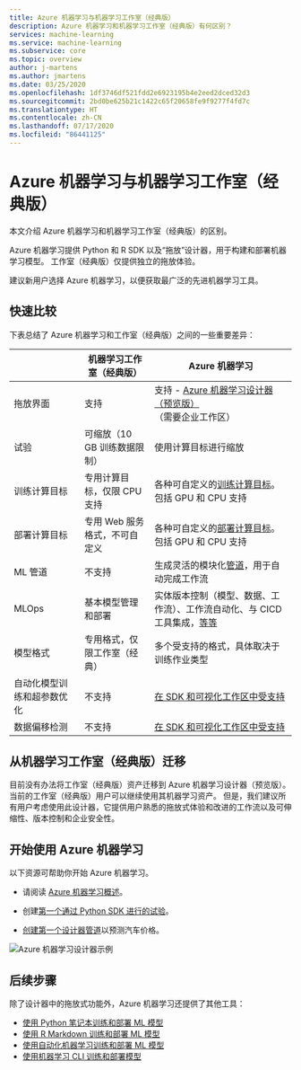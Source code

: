 ```yaml
---
title: Azure 机器学习与机器学习工作室（经典版）
description: Azure 机器学习和机器学习工作室（经典版）有何区别？
services: machine-learning
ms.service: machine-learning
ms.subservice: core
ms.topic: overview
author: j-martens
ms.author: jmartens
ms.date: 03/25/2020
ms.openlocfilehash: 1df3746df521fdd2e6923195b4e2eed2dced32d3
ms.sourcegitcommit: 2bd0be625b21c1422c65f20658fe9f9277f4fd7c
ms.translationtype: HT
ms.contentlocale: zh-CN
ms.lasthandoff: 07/17/2020
ms.locfileid: "86441125"
---
```

# <a name="azure-machine-learning-vs-machine-learning-studio-classic"></a>Azure 机器学习与机器学习工作室（经典版）

本文介绍 Azure 机器学习和机器学习工作室（经典版）的区别。 

Azure 机器学习提供 Python 和 R SDK 以及“拖放”设计器，用于构建和部署机器学习模型。 工作室（经典版）仅提供独立的拖放体验。

建议新用户选择 Azure 机器学习，以便获取最广泛的先进机器学习工具。

## <a name="quick-comparison"></a>快速比较

下表总结了 Azure 机器学习和工作室（经典版）之间的一些重要差异：

| | 机器学习工作室（经典版） | Azure 机器学习 |
|---| --- | --- |
| 拖放界面 | 支持 | 支持 - [Azure 机器学习设计器（预览版）](concept-designer.md) <br/>（需要企业工作区） | 
| 试验 | 可缩放（10 GB 训练数据限制） | 使用计算目标进行缩放 |
| 训练计算目标 | 专用计算目标，仅限 CPU 支持 | 各种可自定义的[训练计算目标](concept-compute-target.md#train)。 包括 GPU 和 CPU 支持 | 
| 部署计算目标 | 专用 Web 服务格式，不可自定义 | 各种可自定义的[部署计算目标](concept-compute-target.md#deploy)。 包括 GPU 和 CPU 支持 |
| ML 管道 | 不支持 | 生成灵活的模块化[管道](concept-ml-pipelines.md)，用于自动完成工作流 |
| MLOps | 基本模型管理和部署 | 实体版本控制（模型、数据、工作流）、工作流自动化、与 CICD 工具集成，[等等](concept-model-management-and-deployment.md) |
| 模型格式 | 专用格式，仅限工作室（经典） | 多个受支持的格式，具体取决于训练作业类型 |
| 自动化模型训练和超参数优化 |  不支持 | [在 SDK 和可视化工作区中受支持](concept-automated-ml.md) | 
| 数据偏移检测 | 不支持 | [在 SDK 和可视化工作区中受支持](how-to-monitor-datasets.md) |


## <a name="migrate-from-machine-learning-studio-classic"></a>从机器学习工作室（经典版）迁移

目前没有办法将工作室（经典版）资产迁移到 Azure 机器学习设计器（预览版）。 当前的工作室（经典版）用户可以继续使用其机器学习资产。 但是，我们建议所有用户考虑使用此设计器，它提供用户熟悉的拖放式体验和改进的工作流以及可伸缩性、版本控制和企业安全性。

## <a name="get-started-with-azure-machine-learning"></a>开始使用 Azure 机器学习

以下资源可帮助你开始 Azure 机器学习。 

- 请阅读 [Azure 机器学习概述](overview-what-is-azure-ml.md)。

- 创建[第一个通过 Python SDK 进行的试验](tutorial-1st-experiment-sdk-setup.md)。

- [创建第一个设计器管道](tutorial-designer-automobile-price-train-score.md)以预测汽车价格。

![Azure 机器学习设计器示例](media/concept-designer/designer-drag-and-drop.gif)

## <a name="next-steps"></a>后续步骤

除了设计器中的拖放式功能外，Azure 机器学习还提供了其他工具：  
  + [使用 Python 笔记本训练和部署 ML 模型](tutorial-1st-experiment-sdk-setup.md)
  + [使用 R Markdown 训练和部署 ML 模型](tutorial-1st-r-experiment.md) 
  + [使用自动化机器学习训练和部署 ML 模型](tutorial-first-experiment-automated-ml.md)  
  + [使用机器学习 CLI 训练和部署模型](tutorial-train-deploy-model-cli.md)

